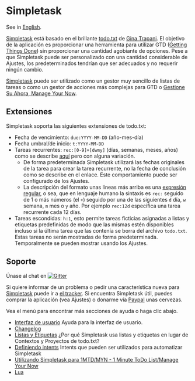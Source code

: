 Simpletask
==========
See in [English](./index.en.md).

[Simpletask](https://github.com/mpcjanssen/simpletask-android) está basado en el brillante [todo.txt](http://todotxt.com) de [Gina Trapani](http://ginatrapani.org/). El objetivo de la aplicación es proporcionar una herramienta para utilizar GTD ([Getting Things Done](https://es.m.wikipedia.org/wiki/Getting_Things_Done)) sin proporcionar una cantidad agobiante de opciones. Pese a que Simpletask puede ser personalizado con una cantidad considerable de Ajustes, los predeterminados tendrían que ser adecuados y no requerir ningún cambio.

[Simpletask](http://mpcjanssen.nl/doc/simpletask/) puede ser utilizado como un gestor muy sencillo de listas de tareas o como un gestor de acciones más complejas para GTD o [Gestione Su Ahora, Manage Your Now](./Myn.es.md).

Extensiones
-----------

Simpletask soporta las siguientes extensiones de todo.txt:

-   Fecha de vencimiento: `due:YYYY-MM-DD` (año-mes-día)
-   Fecha umbral/de inicio: `t:YYYY-MM-DD`
-   Tareas recurrentes: `rec:[0-9]+[dwmy]` (días, semanas, meses, años) como se describe [aquí](https://github.com/bram85/topydo/wiki/Recurrence) pero con alguna variación.
    - De forma predeterminada Simpletask utilizará las fechas originales de la tarea para crear la tarea recurrente, no la fecha de conclusión como se describe en el enlace. Este comportamiento puede ser configurado de los Ajustes.
    - La descripción del formato unas lineas más arriba es una [expresión regular](http://es.wikipedia.org/wiki/Expresi%C3%B3n_regular), o sea, que en lenguaje humano la sintaxis es `rec:` seguido de 1 o más números (el `+`) seguido por una de las siguientes `d` día, `w` semana, `m` mes o `y` año. Por ejemplo `rec:12d` especifica una tarea recurrente cada 12 días.
- Tareas escondidas: `h:1`, esto permite tareas ficticias asignadas a listas y etiquetas predefinidas de modo que las mismas estén disponibles incluso si la última tarea que las contenía se borra del archivo `todo.txt`. Estas tareas no serán mostradas de forma predeterminada. Temporalmente se pueden mostrar usando los Ajustes.

Soporte
-------

Únase al chat en  [![Gitter](images/gitter.png)](https://gitter.im/mpcjanssen/simpletask-android?utm_source=badge&utm_medium=badge&utm_campaign=pr-badge&utm_content=badge)

Si  quiere informar de un problema o pedir una característica nueva para [Simpletask](https://github.com/mpcjanssen/simpletask-android/) puede ir a [el tracker](https://github.com/mpcjanssen/simpletask-android/issues). Si encuentra Simpletask útil, puedes comprar la aplicación (vea Ajustes) o donarme vía [Paypal](https://www.paypal.com/cgi-bin/webscr?cmd=_donations&business=mpc%2ejanssen%40gmail%2ecom&lc=NL&item_name=mpcjanssen%2enl&item_number=Simpletask&currency_code=EUR&bn=PP%2dDonationsBF%3abtn_donateCC_LG%2egif%3aNonHosted) unas cervezas.

Vea el menú para encontrar más secciones de ayuda o haga clic abajo.

- [Interfaz de usuario](./ui.es.md) Ayuda para la interfaz de usuario.
- [Changelog](./changelog.md)
- [Listas y Etiquetas](./listsandtags.es.md) ¿Por qué Simpletask usa listas y etiquetas en lugar de Contextos y Proyectos de todo.txt?
- [Definiendo intents](./intents.es.md) Intents que pueden ser utilizados para automatizar Simpletask
- [Utilizando Simpletask para 1MTD/MYN - 1 Minute ToDo List/Manage Your Now](./Myn.es.md)
- [Lua](./script.es.md)

